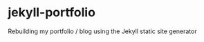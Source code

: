 jekyll-portfolio
================

Rebuilding my portfolio / blog using the Jekyll static site generator
